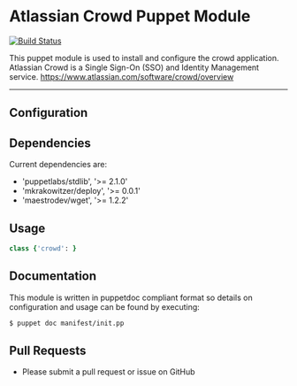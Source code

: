 # Atlassian Crowd Puppet Module

[![Build Status](https://travis-ci.org/actionjack/puppet-crowd.png?branch=master)](https://travis-ci.org/actionjack/puppet-crowd)

This puppet module is used to install and configure the crowd application.
Atlassian Crowd is a Single Sign-On (SSO) and Identity Management service.
https://www.atlassian.com/software/crowd/overview

* * *

## Configuration


## Dependencies

Current dependencies are:

 * 'puppetlabs/stdlib', '>= 2.1.0'
 * 'mkrakowitzer/deploy', '>= 0.0.1'
 * 'maestrodev/wget', '>= 1.2.2'

## Usage



```ruby
class {'crowd': }
```

## Documentation

This module is written in puppetdoc compliant format so details on configuration and usage can be found by executing:

```bash
$ puppet doc manifest/init.pp
```

## Pull Requests

 * Please submit a pull request or issue on GitHub